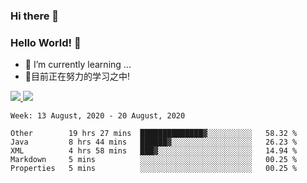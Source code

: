 ### Hi there 👋
### Hello World! 🙌

- 🌱 I’m currently learning ...
- 📖目前正在努力的学习之中!

<a href="https://github.com/anuraghazra/github-readme-stats">
  <img src="https://github-readme-stats.vercel.app/api?username=keyboardWithDream&show_icons=true&repo=github-readme-stats" />
</a>
<a href="https://github.com/anuraghazra/convoychat">
  <img src="https://github-readme-stats.vercel.app/api/top-langs/?username=keyboardWithDream&layout=compact&repo=convoychat" />
</a>



<!--START_SECTION:waka-->
```text
Week: 13 August, 2020 - 20 August, 2020

Other        19 hrs 27 mins  ██████████████▓░░░░░░░░░░   58.32 % 
Java         8 hrs 44 mins   ██████▓░░░░░░░░░░░░░░░░░░   26.23 % 
XML          4 hrs 58 mins   ███▓░░░░░░░░░░░░░░░░░░░░░   14.94 % 
Markdown     5 mins          ░░░░░░░░░░░░░░░░░░░░░░░░░   00.25 % 
Properties   5 mins          ░░░░░░░░░░░░░░░░░░░░░░░░░   00.25 % 
```
<!--END_SECTION:waka-->
